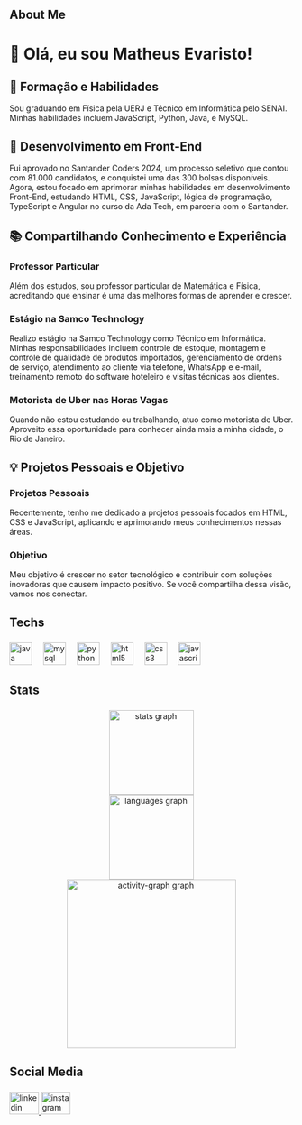 <p align="left"></p>

###

<h2 align="left">About Me</h2>

###

<p align="left"><h1>👋 Olá, eu sou Matheus Evaristo!</h1> <h2>🌟 Formação e Habilidades</h2> <p>Sou graduando em Física pela UERJ e Técnico em Informática pelo SENAI. Minhas habilidades incluem JavaScript, Python, Java, e MySQL.</p> <h2>🚀 Desenvolvimento em Front-End</h2> <p>Fui aprovado no Santander Coders 2024, um processo seletivo que contou com 81.000 candidatos, e conquistei uma das 300 bolsas disponíveis. Agora, estou focado em aprimorar minhas habilidades em desenvolvimento Front-End, estudando HTML, CSS, JavaScript, lógica de programação, TypeScript e Angular no curso da Ada Tech, em parceria com o Santander.</p> <h2>📚 Compartilhando Conhecimento e Experiência</h2> <h3>Professor Particular</h3> <p>Além dos estudos, sou professor particular de Matemática e Física, acreditando que ensinar é uma das melhores formas de aprender e crescer.</p> <h3>Estágio na Samco Technology</h3> <p>Realizo estágio na Samco Technology como Técnico em Informática. Minhas responsabilidades incluem controle de estoque, montagem e controle de qualidade de produtos importados, gerenciamento de ordens de serviço, atendimento ao cliente via telefone, WhatsApp e e-mail, treinamento remoto do software hoteleiro e visitas técnicas aos clientes.</p> <h3>Motorista de Uber nas Horas Vagas</h3> <p>Quando não estou estudando ou trabalhando, atuo como motorista de Uber. Aproveito essa oportunidade para conhecer ainda mais a minha cidade, o Rio de Janeiro.</p> <h2>💡 Projetos Pessoais e Objetivo</h2> <h3>Projetos Pessoais</h3> <p>Recentemente, tenho me dedicado a projetos pessoais focados em HTML, CSS e JavaScript, aplicando e aprimorando meus conhecimentos nessas áreas.</p> <h3>Objetivo</h3> <p>Meu objetivo é crescer no setor tecnológico e contribuir com soluções inovadoras que causem impacto positivo. Se você compartilha dessa visão, vamos nos conectar.</p>

###

<h2 align="left">Techs</h2>

###

<div align="left">
  <img src="https://skillicons.dev/icons?i=java" height="40" alt="java logo"  />
  <img width="12" />
  <img src="https://skillicons.dev/icons?i=mysql" height="40" alt="mysql logo"  />
  <img width="12" />
  <img src="https://skillicons.dev/icons?i=py" height="40" alt="python logo"  />
  <img width="12" />
  <img src="https://skillicons.dev/icons?i=html" height="40" alt="html5 logo"  />
  <img width="12" />
  <img src="https://skillicons.dev/icons?i=css" height="40" alt="css3 logo"  />
  <img width="12" />
  <img src="https://skillicons.dev/icons?i=js" height="40" alt="javascript logo"  />
</div>

###

<h2 align="left">Stats</h2>

###

<div align="center">
  <img src="https://github-readme-stats.vercel.app/api?username=Matheusevaristo-coder&hide_title=false&hide_rank=false&show_icons=true&include_all_commits=true&count_private=true&disable_animations=false&theme=gotham&locale=en&hide_border=false&order=1" height="150" alt="stats graph" /> <br>
  <img src="https://github-readme-stats.vercel.app/api/top-langs?username=Matheusevaristo-coder&locale=en&hide_title=false&layout=compact&card_width=320&langs_count=5&theme=gotham&hide_border=false&order=2" height="150" alt="languages graph" /> <br>
  <img src="https://github-readme-activity-graph.vercel.app/graph?username=Matheusevaristo-coder&radius=16&theme=gotham&area=true&order=5" height="300" alt="activity-graph graph"  />
</div>

###

<h2 align="left">Social Media</h2>

###

<div align="left">
  <a href="https://www.linkedin.com/in/matheus-evaristo-169845226/" target="_blank">
    <img src="https://raw.githubusercontent.com/maurodesouza/profile-readme-generator/master/src/assets/icons/social/linkedin/default.svg" width="52" height="40" alt="linkedin logo"  />
  </a>
  <a href="https://www.instagram.com/insta_graphix_/" target="_blank">
    <img src="https://raw.githubusercontent.com/maurodesouza/profile-readme-generator/master/src/assets/icons/social/instagram/default.svg" width="52" height="40" alt="instagram logo"  />
  </a>
</div>

###
